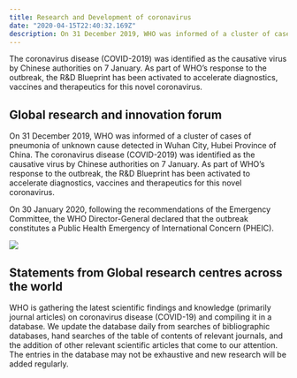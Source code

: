 ```yaml
---
title: Research and Development of coronavirus
date: "2020-04-15T22:40:32.169Z"
description: On 31 December 2019, WHO was informed of a cluster of cases of pneumonia of unknown cause detected in Wuhan City, Hubei Province of China.
---
```


The coronavirus disease (COVID-2019) was identified as the causative virus by Chinese authorities on 7 January. As part of WHO’s response to the outbreak, the R&D Blueprint has been activated to accelerate diagnostics, vaccines and therapeutics for this novel coronavirus.

## Global research and innovation forum

On 31 December 2019, WHO was informed of a cluster of cases of pneumonia of unknown cause detected in Wuhan City, Hubei Province of China. The coronavirus disease (COVID-2019) was identified as the causative virus by Chinese authorities on 7 January. As part of WHO’s response to the outbreak, the R&D Blueprint has been activated to accelerate diagnostics, vaccines and therapeutics for this novel coronavirus.

On 30 January 2020, following the recommendations of the Emergency Committee, the WHO Director-General declared that the outbreak constitutes a Public Health Emergency of International Concern (PHEIC).

<img src="https://www.who.int/blueprint/gettyimages-1181575980.gif">

## Statements from Global research centres across the world

WHO is gathering the latest scientific findings and knowledge (primarily journal articles) on coronavirus disease (COVID-19) and compiling it in a database. We update the database daily from searches of bibliographic databases, hand searches of the table of contents of relevant journals, and the addition of other relevant scientific articles that come to our attention. The entries in the database may not be exhaustive and new research will be added regularly.